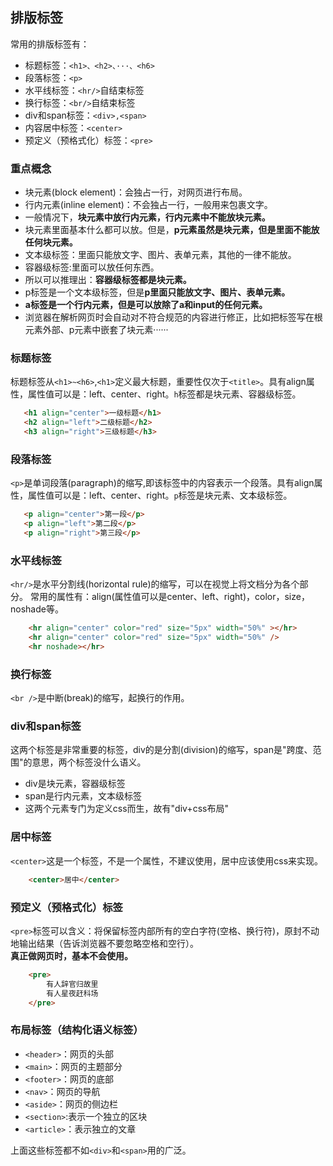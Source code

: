 ## 排版标签
常用的排版标签有：
- 标题标签：`<h1>、<h2>、···、<h6>`
- 段落标签：`<p>`
- 水平线标签：`<hr/>`自结束标签
- 换行标签：`<br/>`自结束标签
- div和span标签：`<div>,<span>`
- 内容居中标签：`<center>`
- 预定义（预格式化）标签：`<pre>`

### 重点概念
- 块元素(block element)：会独占一行，对网页进行布局。
- 行内元素(inline element)：不会独占一行，一般用来包裹文字。
- 一般情况下，**块元素中放行内元素，行内元素中不能放块元素。**
- 块元素里面基本什么都可以放。但是，**p元素虽然是块元素，但是里面不能放任何块元素。**
- 文本级标签：里面只能放文字、图片、表单元素，其他的一律不能放。
- 容器级标签:里面可以放任何东西。
- 所以可以推理出：**容器级标签都是块元素。**
- p标签是一个文本级标签，但是**p里面只能放文字、图片、表单元素。**
- **a标签是一个行内元素，但是可以放除了a和input的任何元素。**
- 浏览器在解析网页时会自动对不符合规范的内容进行修正，比如把标签写在根元素外部、p元素中嵌套了块元素······
  
### 标题标签
标题标签从`<h1>~<h6>`,`<h1>`定义最大标题，重要性仅次于`<title>`。具有align属性，属性值可以是：left、center、right。`h`标签都是块元素、容器级标签。
 ```html
    <h1 align="center">一级标题</h1>
    <h2 align="left">二级标题</h2>
    <h3 align="right">三级标题</h3>

```

### 段落标签
`<p>`是单词段落(paragraph)的缩写,即该标签中的内容表示一个段落。具有align属性，属性值可以是：left、center、right。`p`标签是块元素、文本级标签。
 ```html
    <p align="center">第一段</p>
    <p align="left">第二段</p>
    <p align="right">第三段</p>
```

### 水平线标签
`<hr/>`是水平分割线(horizontal rule)的缩写，可以在视觉上将文档分为各个部分。
常用的属性有：align(属性值可以是center、left、right)，color，size，noshade等。
````html
    <hr align="center" color="red" size="5px" width="50%" ></hr>
    <hr align="center" color="red" size="5px" width="50%" />
    <hr noshade></hr>
````
### 换行标签
`<br />`是中断(break)的缩写，起换行的作用。

### div和span标签
这两个标签是非常重要的标签，div的是分割(division)的缩写，span是"跨度、范围"的意思，两个标签没什么语义。
- div是块元素，容器级标签
- span是行内元素，文本级标签
- 这两个元素专门为定义css而生，故有"div+css布局"

### 居中标签
`<center>`这是一个标签，不是一个属性，不建议使用，居中应该使用css来实现。
````html
    <center>居中</center>
````
### 预定义（预格式化）标签
`<pre>`标签可以含义：将保留标签内部所有的空白字符(空格、换行符)，原封不动地输出结果（告诉浏览器不要忽略空格和空行）。   
**真正做网页时，基本不会使用。**
````html
    <pre>
        有人辞官归故里
        有人星夜赶科场
    </pre>
````

### 布局标签（结构化语义标签）
- `<header>`：网页的头部
- `<main>`：网页的主题部分
- `<footer>`：网页的底部
- `<nav>`：网页的导航
- `<aside>`：网页的侧边栏
- `<section>`:表示一个独立的区块
- `<article>`：表示独立的文章 
  
上面这些标签都不如`<div>`和`<span>`用的广泛。

